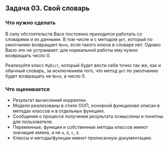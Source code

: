 ## Задача 03. Свой словарь
### Что нужно сделать
В силу обстоятельств Васе постоянно приходится работать со словарями и их данными.
В том числе и с методом `get`, который по умолчанию возвращает `None`,
если такого ключа в словаре нет. Однако Васю это не устраивает:
для нормальной работы ему нужно возвращать число 0.

Реализуйте класс `MyDict`, который будет вести себя точно так же,
как и обычный словарь, за исключением того,
что метод `get` по умолчанию будет возвращать не `None`, а число 0.

### Что оценивается
- Результат вычислений корректен.
- Модели реализованы в стиле ООП, основной функционал описан в методах классов и в отдельных функциях.
- Сообщения о процессе получения результата осмыслены и понятны для пользователя.
- Переменные, функции и собственные методы классов имеют значащие имена, а не `a`, `b`, `c`, `d`.
- Классы и методы/функции имеют прописанную документацию.
